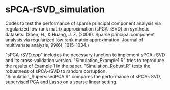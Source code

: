 # sPCA-rSVD_simulation
Codes to test the performance of sparse principal component analysis via regularized low rank matrix approximation (sPCA-rSVD) on synthetic datasets. (Shen, H., & Huang, J. Z. (2008). Sparse principal component analysis via regularized low rank matrix approximation. Journal of multivariate analysis, 99(6), 1015-1034.)

"sPCA-rSVD.cpp" includes the necessary function to implement sPCA-rSVD and its cross-validation version.
"Simulation_Example1.R" tries to reproduce the results of Example 1 in the paper.
"Simulation_Robust.R" tests the robustness of sPCA-rSVD to random corruption.
"Simulation_SupervisedPCA.R" compares the performance of sPCA-rSVD, supervised PCA and Lasso on a sparse linear setting.

